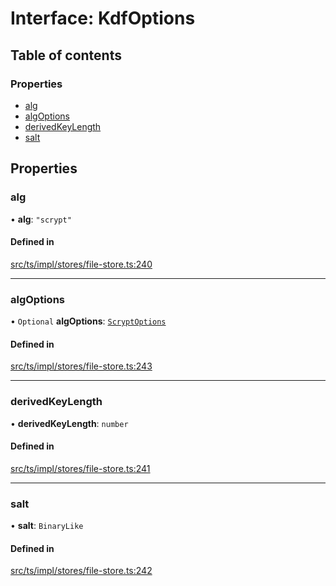 # Interface: KdfOptions

## Table of contents

### Properties

- [alg](KdfOptions.md#alg)
- [algOptions](KdfOptions.md#algoptions)
- [derivedKeyLength](KdfOptions.md#derivedkeylength)
- [salt](KdfOptions.md#salt)

## Properties

### alg

• **alg**: ``"scrypt"``

#### Defined in

[src/ts/impl/stores/file-store.ts:240](https://gitlab.com/i3-market/code/wp3/t3.2/i3m-wallet-monorepo/-/blob/e29e1d97/packages/base-wallet/src/ts/impl/stores/file-store.ts#L240)

___

### algOptions

• `Optional` **algOptions**: [`ScryptOptions`](ScryptOptions.md)

#### Defined in

[src/ts/impl/stores/file-store.ts:243](https://gitlab.com/i3-market/code/wp3/t3.2/i3m-wallet-monorepo/-/blob/e29e1d97/packages/base-wallet/src/ts/impl/stores/file-store.ts#L243)

___

### derivedKeyLength

• **derivedKeyLength**: `number`

#### Defined in

[src/ts/impl/stores/file-store.ts:241](https://gitlab.com/i3-market/code/wp3/t3.2/i3m-wallet-monorepo/-/blob/e29e1d97/packages/base-wallet/src/ts/impl/stores/file-store.ts#L241)

___

### salt

• **salt**: `BinaryLike`

#### Defined in

[src/ts/impl/stores/file-store.ts:242](https://gitlab.com/i3-market/code/wp3/t3.2/i3m-wallet-monorepo/-/blob/e29e1d97/packages/base-wallet/src/ts/impl/stores/file-store.ts#L242)
